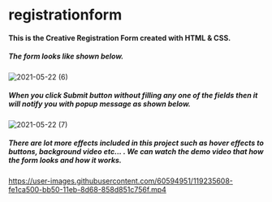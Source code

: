 # registrationform

#### This is the Creative Registration Form created with **HTML** & **CSS**.
##### The form looks like shown below.

![2021-05-22 (6)](https://user-images.githubusercontent.com/60594951/119235726-961a8e80-bb51-11eb-86c0-f019f94adf78.png)

##### When you click Submit button without filling any one of the fields then it will notify you with popup message as shown below.

![2021-05-22 (7)](https://user-images.githubusercontent.com/60594951/119235823-e4c82880-bb51-11eb-9310-f8a6495dd9c4.png)

##### There are lot more effects included in this project such as hover effects to buttons, background video etc... . We can watch the demo video that how the form looks and how it works.  

https://user-images.githubusercontent.com/60594951/119235608-fe1ca500-bb50-11eb-8d68-858d851c756f.mp4

